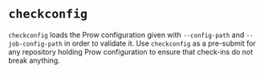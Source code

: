 # `checkconfig`

`checkconfig` loads the Prow configuration given with `--config-path` and `--job-config-path` in order to validate it. Use
`checkconfig` as a pre-submit for any repository holding Prow configuration to ensure that check-ins do not break anything.